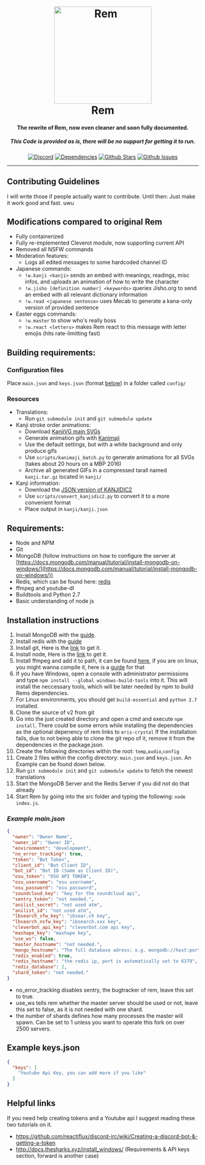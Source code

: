 <h1 align="center">
    <a href="https://discord.gg/rem"><img src="http://i.imgur.com/1lPOnSm.jpg" width="256px" alt="Rem"></a>
  <br>
    Rem
  <br>
 </h1>
<h4 align="center">The rewrite of Rem, now even cleaner and soon fully documented.</h4>
<h5 align="center">This Code is provided as is, there will be no support for getting it to run.</h5>
  <p align="center">
      <a href="https://discord.gg/yuTxmYn" target="_blank"><img src="https://discordapp.com/api/guilds/206530953391243275/embed.png" alt="Discord"></a>
    <a href="https://david-dm.org/DasWolke/rem-v2" target="_blank"><img src="https://david-dm.org/DasWolke/rem-v2/status.svg" alt="Dependencies"></a>
    <a href="https://github.com/rem-bot-industries/rem-v2/blob/master" target="_blank"><img src="https://img.shields.io/github/stars/DasWolke/rem-v2.svg?style=social&label=Star" alt="Github Stars"></a>
    <a href="https://github.com/rem-bot-industries/rem-v2/issues" target="_blank"><img src="https://img.shields.io/github/issues/DasWolke/rem-v2.svg" alt="Github Issues"></a>
  </p>
  
-------------------

## Contributing Guidelines

I will write those if people actually want to contribute. Until then: Just make it work good and fast. uwu

## Modifications compared to original Rem

- Fully containerized
- Fully re-implemented Cleverot module, now supporting current API
- Removed all NSFW commands
- Moderation features:
    - Logs all edited messages to some hardcoded channel ID
- Japanese commands:
    - `!w.kanji <kanji>` sends an embed with meanings, readings, misc infos, and uploads an animation of how to write the character
    - `!w.jisho [definition number] <keywords>` queries Jisho.org to send an embed with all relevant dictionary information
    - `!w.read <japanese sentence>` uses Mecab to generate a kana-only version of provided sentence
- Easter eggs commands:
    - `!w.master` to show who's really boss
    - `!w.react <letters>` makes Rem react to this message with letter emojis (hits rate-limitting fast)

## Building requirements:

### Configuration files

Place `main.json` and `keys.json` (format [below](#configuration-format)) in a folder called `config/`

### Resources

- Translations:
    - Run `git submodule init` and `git submodule update`
- Kanji stroke order animations:
    - Download [KanjiVG main SVGs](https://github.com/KanjiVG/kanjivg/releases)
    - Generate animation gifs with [Kanimaji](https://github.com/maurimo/kanimaji)
    - Use the default settings, but with a white background and only produce gifs
    - Use `scripts/kanimaji_batch.py` to generate animations for all SVGs (takes about 20 hours on a MBP 2016)
    - Archive all generated GIFs in a compressed tarall named `kanji.tar.gz` located in `kanji/`
- Kanji information:
    - Download the [JSON version of KANJIDIC2](https://github.com/shawnps/kanjidic2-json)
    - Use `scripts/convert_kanjidic2.py` to convert it to a more convenient format
    - Place output in `kanji/kanji.json`

## Requirements:
* Node and NPM
* Git
* MongoDB (follow instructions on how to configure the server at [https://docs.mongodb.com/manual/tutorial/install-mongodb-on-windows/](https://docs.mongodb.com/manual/tutorial/install-mongodb-on-windows/))
* Redis, which can be found here: [redis](https://redis.io/download)
* ffmpeg and youtube-dl
* Buildtools and Python 2.7
* Basic understanding of node js

## Installation instructions

1. Install MongoDB with the [guide](https://docs.mongodb.com/manual/tutorial/install-mongodb-on-windows/).
2. Install redis with the [guide](https://redis.io/topics/quickstart)
2. Install git, Here is the [link](https://git-scm.com/downloads) to get it.
3. Install node, Here is the [link](https://nodejs.org/en/download/current/) to get it.
4. Install ffmpeg and add it to path, it can be found [here](https://ffmpeg.org/download.html), if you are on linux, you might wanna compile it, here is a [guide](https://trac.ffmpeg.org/wiki/CompilationGuide/Ubuntu) for that
5. If you have Windows, open a console with administrator permissions and type `npm install --global windows-build-tools` into it.
This will install the neccessary tools, which will be later needed by npm to build Rems dependencies.
6. For Linux environments, you should get `build-essential` and `python 2.7` installed.
7. Clone the source of v2 from git
8. Go into the just created directory and open a cmd and execute `npm install`.
There could be some errors while installing the dependencies as the optional depenency of rem links to `eris-crystal`
If the installation fails, due to not being able to clone the git repo of it, remove it from the dependencies in the package.json.
9. Create the following directories within the root: `temp`,`audio`,`config`
10. Create 2 files within the config directory: `main.json` and `keys.json`. An Example can be found down below.
11. Run `git submodule init` and `git submodule update` to fetch the newest translations
13. Start the MongoDB Server and the Redis Server if you did not do that already
14. Start Rem by going into the src folder and typing the following:  `node index.js`.

### ***Example main.json***
```json
{
  "owner": "Owner Name",
  "owner_id": "Owner ID",
  "environment": "development",
  "no_error_tracking": true,
  "token": "Bot Token",
  "client_id": "Bot Client ID",
  "bot_id": "Bot ID (Same as Client ID)",
  "osu_token": "OSU API TOKEN",
  "osu_username": "osu username",
  "osu_password": "osu password",
  "soundcloud_key": "key for the soundcloud api",
  "sentry_token": "not needed.",
  "anilist_secret": "not used atm",
  "anilist_id": "not used atm",
  "lbsearch_sfw_key": "ibsear.ch key",
  "lbsearch_nsfw_key": "ibsearch.xxx key",
  "cleverbot_api_key": "cleverbot.com api key",
  "mashape_key": "mashape key",
  "use_ws": false,
  "master_hostname": "not needed.",
  "mongo_hostname": "The full database adress: e.g. mongodb://host:port/dbname",
  "redis_enabled": true,
  "redis_hostname": "the redis ip, port is automatically set to 6379",
  "redis_database": 2,
  "shard_token": "not needed."
}
```
- no_error_tracking disables sentry, the bugtracker of rem, leave this set to true.
- use_ws tells rem whether the master server should be used or not, leave this set to false, as it is not needed with one shard.
- the number of shards defines how many processes the master will spawn.
 Can be set to 1 unless you want to operate this fork on over 2500 servers.

## Example keys.json
```json
{
  "keys": [
    "Youtube Api Key, you can add more if you like"
  ]
}
```

## Helpful links
If you need help creating tokens and a Youtube api I suggest reading these two tutorials on it.
* https://github.com/reactiflux/discord-irc/wiki/Creating-a-discord-bot-&-getting-a-token
* http://docs.thesharks.xyz/install_windows/ (Requirements & API keys section, forward is another case)
